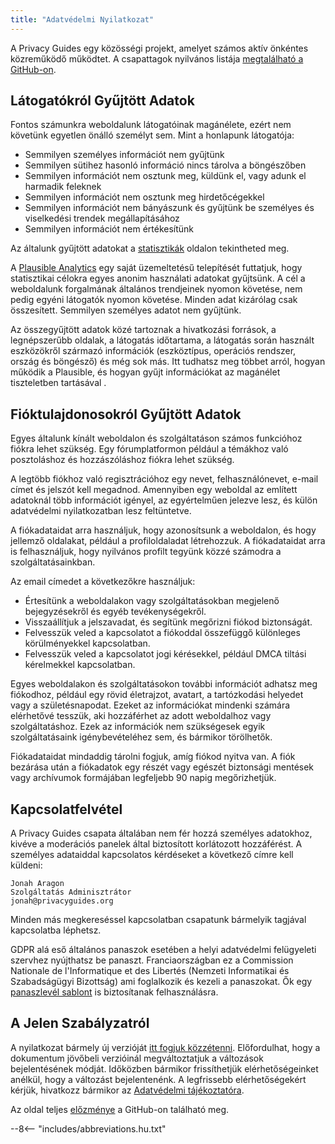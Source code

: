 ```yaml
---
title: "Adatvédelmi Nyilatkozat"
---
```


A Privacy Guides egy közösségi projekt, amelyet számos aktív önkéntes közreműködő működtet. A csapattagok nyilvános listája [megtalálható a GitHub-on](https://github.com/orgs/privacyguides/people).

## Látogatókról Gyűjtött Adatok

Fontos számunkra weboldalunk látogatóinak magánélete, ezért nem követünk egyetlen önálló személyt sem. Mint a honlapunk látogatója:

- Semmilyen személyes információt nem gyűjtünk
- Semmilyen sütihez hasonló információ nincs tárolva a böngészőben
- Semmilyen információt nem osztunk meg, küldünk el, vagy adunk el harmadik feleknek
- Semmilyen információt nem osztunk meg hirdetőcégekkel
- Semmilyen információt nem bányászunk és gyűjtünk be személyes és viselkedési trendek megállapításához
- Semmilyen információt nem értékesítünk

Az általunk gyűjtött adatokat a [statisztikák](statistics.md) oldalon tekintheted meg.

A [Plausible Analytics](https://plausible.io) egy saját üzemeltetésű telepítését futtatjuk, hogy statisztikai célokra egyes anonim használati adatokat gyűjtsünk. A cél a weboldalunk forgalmának általános trendjeinek nyomon követése, nem pedig egyéni látogatók nyomon követése. Minden adat kizárólag csak összesített. Semmilyen személyes adatot nem gyűjtünk.

Az összegyűjtött adatok közé tartoznak a hivatkozási források, a legnépszerűbb oldalak, a látogatás időtartama, a látogatás során használt eszközökről származó információk (eszköztípus, operációs rendszer, ország és böngésző) és még sok más. Itt tudhatsz meg többet arról, hogyan működik a Plausible, és hogyan gyűjt információkat az magánélet tiszteletben tartásával [](https://plausible.io/data-policy).

## Fióktulajdonosokról Gyűjtött Adatok

Egyes általunk kínált weboldalon és szolgáltatáson számos funkcióhoz fiókra lehet szükség. Egy fórumplatformon például a témákhoz való posztoláshoz és hozzászóláshoz fiókra lehet szükség.

A legtöbb fiókhoz való regisztrációhoz egy nevet, felhasználónevet, e-mail címet és jelszót kell megadnod. Amennyiben egy weboldal az említett adatoknál több információt igényel, az egyértelműen jelezve lesz, és külön adatvédelmi nyilatkozatban lesz feltüntetve.

A fiókadataidat arra használjuk, hogy azonosítsunk a weboldalon, és hogy jellemző oldalakat, például a profiloldaladat létrehozzuk. A fiókadataidat arra is felhasználjuk, hogy nyilvános profilt tegyünk közzé számodra a szolgáltatásainkban.

Az email címedet a következőkre használjuk:

- Értesítünk a weboldalakon vagy szolgáltatásokban megjelenő bejegyzésekről és egyéb tevékenységekről.
- Visszaállítjuk a jelszavadat, és segítünk megőrizni fiókod biztonságát.
- Felvesszük veled a kapcsolatot a fiókoddal összefüggő különleges körülményekkel kapcsolatban.
- Felvesszük veled a kapcsolatot jogi kérésekkel, például DMCA tiltási kérelmekkel kapcsolatban.

Egyes weboldalakon és szolgáltatásokon további információt adhatsz meg fiókodhoz, például egy rövid életrajzot, avatart, a tartózkodási helyedet vagy a születésnapodat. Ezeket az információkat mindenki számára elérhetővé tesszük, aki hozzáférhet az adott weboldalhoz vagy szolgáltatáshoz. Ezek az információk nem szükségesek egyik szolgáltatásaink igénybevételéhez sem, és bármikor törölhetők.

Fiókadataidat mindaddig tárolni fogjuk, amíg fiókod nyitva van. A fiók bezárása után a fiókadatok egy részét vagy egészét biztonsági mentések vagy archívumok formájában legfeljebb 90 napig megőrizhetjük.

## Kapcsolatfelvétel

A Privacy Guides csapata általában nem fér hozzá személyes adatokhoz, kivéve a moderációs panelek által biztosított korlátozott hozzáférést. A személyes adataiddal kapcsolatos kérdéseket a következő címre kell küldeni:

```text
Jonah Aragon
Szolgáltatás Adminisztrátor
jonah@privacyguides.org
```

Minden más megkereséssel kapcsolatban csapatunk bármelyik tagjával kapcsolatba léphetsz.

GDPR alá eső általános panaszok esetében a helyi adatvédelmi felügyeleti szervhez nyújthatsz be panaszt. Franciaországban ez a Commission Nationale de l'Informatique et des Libertés (Nemzeti Informatikai és Szabadságügyi Bizottság) ami foglalkozik és kezeli a panaszokat. Ők egy [panaszlevél sablont](https://www.cnil.fr/en/plaintes) is biztosítanak felhasználásra.

## A Jelen Szabályzatról

A nyilatkozat bármely új verzióját [itt fogjuk közzétenni](privacy-policy.md). Előfordulhat, hogy a dokumentum jövőbeli verzióinál megváltoztatjuk a változások bejelentésének módját. Időközben bármikor frissíthetjük elérhetőségeinket anélkül, hogy a változást bejelentenénk. A legfrissebb elérhetőségekért kérjük, hivatkozz bármikor az [Adatvédelmi tájékoztatóra](privacy-policy.md).

Az oldal teljes [előzménye](https://github.com/privacyguides/privacyguides.org/commits/main/docs/about/privacy-policy.md) a GitHub-on található meg.

--8<-- "includes/abbreviations.hu.txt"
